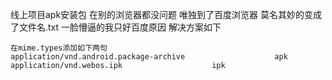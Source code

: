 线上项目apk安装包  在别的浏览器都没问题 唯独到了百度浏览器   莫名其妙的变成了文件名.txt
一脸懵逼的我只好百度原因   解决方案如下


	在mime.types添加如下两句
	application/vnd.android.package-archive                    apk
	application/vnd.webos.ipk                    ipk	